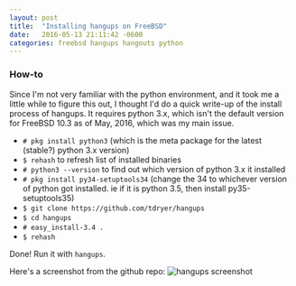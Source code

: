 ```yaml
---
layout: post
title:  "Installing hangups on FreeBSD"
date:   2016-05-13 21:11:42 -0600
categories: freebsd hangups hangouts python
---
```

### How-to

Since I'm not very familiar with the python environment, and it took me a little while to figure this out, I thought I'd do a quick write-up of the install process of hangups.  It requires python 3.x, which isn't the default version for FreeBSD 10.3 as of May, 2016, which was my main issue.

* `# pkg install python3` (which is the meta package for the latest (stable?) python 3.x version)
* `$ rehash` to refresh list of installed binaries
* `# python3 --version` to find out which version of python 3.x it installed
* `# pkg install py34-setuptools34` (change the 34 to whichever version of python got installed. ie if it is python 3.5, then install py35-setuptools35)
* `$ git clone https://github.com/tdryer/hangups`
* `$ cd hangups`
* `# easy_install-3.4 .`
* `$ rehash`

Done!  Run it with `hangups`.

Here's a screenshot from the github repo:
![hangups screenshot](https://raw.githubusercontent.com/tdryer/hangups/master/screenshot.png)
